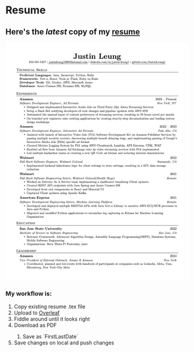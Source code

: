 # Resume

## Here's the ***latest*** copy of my [resume](/JustinLeungAug7th2024.pdf)
![Aug7th2024Resume](/JustinLeungAug7th2024.png)

### My workflow is:
<ol>
  <li>Copy existing resume .tex file</li>
  <li>Upload to <a href="https://www.overleaf.com/project">Overleaf</a></li>
  <li>Fiddle around until it looks right</li>
  <li>Download as PDF</li>
    <ol>
        <li> Save as `FirstLastDate`</li>
    </ol>
  <li>Save changes on local and push changes</li>
</ol>

